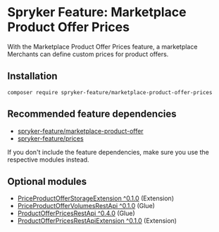 # Spryker Feature: Marketplace Product Offer Prices

With the Marketplace Product Offer Prices feature, a marketplace Merchants can define custom prices for product offers.

## Installation

```
composer require spryker-feature/marketplace-product-offer-prices
```

## Recommended feature dependencies
- [spryker-feature/marketplace-product-offer](https://github.com/spryker-feature/marketplace-product-offer)
- [spryker-feature/prices](https://github.com/spryker-feature/prices)

If you don't include the feature dependencies, make sure you use the respective modules instead.

## Optional modules
- [PriceProductOfferStorageExtension ^0.1.0](https://github.com/spryker/price-product-offer-storage-extension) (Extension)
- [PriceProductOfferVolumesRestApi ^0.1.0](https://github.com/spryker/price-product-offer-volumes-rest-api) (Glue)
- [ProductOfferPricesRestApi ^0.4.0](https://github.com/spryker/product-offer-prices-rest-api) (Glue)
- [ProductOfferPricesRestApiExtension ^0.1.0](https://github.com/spryker/product-offer-prices-rest-api-extension) (Extension)
